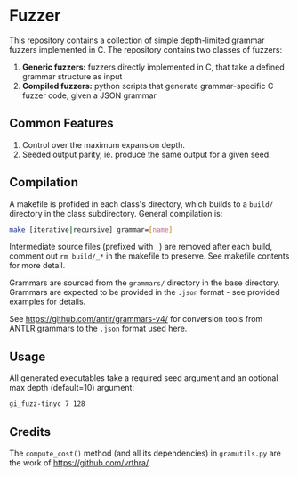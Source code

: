 # Fuzzer

This repository contains a collection of simple depth-limited grammar fuzzers implemented in C. The repository contains two classes of fuzzers:

1. **Generic fuzzers:** fuzzers directly implemented in C, that take a defined grammar structure as input
2. **Compiled fuzzers:** python scripts that generate grammar-specific C fuzzer code, given a JSON grammar

 ## Common Features 

1. Control over the maximum expansion depth.
2. Seeded output parity, ie. produce the same output for a given seed.

## Compilation

A makefile is profided in each class's directory, which builds to a `build/` directory in the class subdirectory. General compilation is:

```bash
make [iterative|recursive] grammar=[name]
```

Intermediate source files (prefixed with `_`) are removed after each build, comment out `rm build/_*` in the makefile to preserve. See makefile contents for more detail. 

Grammars are sourced from the `grammars/` directory in the base directory. Grammars are expected to be provided in the `.json` format - see provided examples for details. 

See https://github.com/antlr/grammars-v4/ for conversion tools from ANTLR grammars to the `.json` format used here.

## Usage

All generated executables take a required seed argument and an optional max depth (default=10) argument:

```bash
gi_fuzz-tinyc 7 128
```

## Credits

The `compute_cost()` method (and all its dependencies) in `gramutils.py` are the work of https://github.com/vrthra/.
